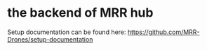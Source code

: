 # the backend of MRR hub

Setup documentation can be found here:
https://github.com/MRR-Drones/setup-documentation
